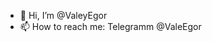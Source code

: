 - 👋 Hi, I’m @ValeyEgor
- 📫 How to reach me: Telegramm @ValeEgor
<!---
ValeyEgor/ValeyEgor is a ✨ special ✨ repository because its `README.md` (this file) appears on your GitHub profile.
You can click the Preview link to take a look at your changes.
--->
